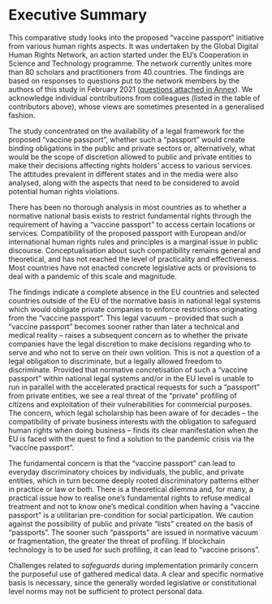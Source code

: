 # Executive Summary

This comparative study looks into the proposed “vaccine passport”
initiative from various human rights aspects. It was undertaken by the
Global Digital Human Rights Network, an action started under the EU’s
Cooperation in Science and Technology programme. The network currently
unites more than 80 scholars and practitioners from 40 countries. The
findings are based on responses to questions put to the network members
by the authors of this study in February 2021 ([questions attached in
Annex](#heading-76)). We acknowledge individual contributions from colleagues
(listed in the table of contributors above), whose views are sometimes
presented in a generalised fashion.

The study concentrated on the availability of a legal framework for the
proposed “vaccine passport”, whether such a “passport” would create
binding obligations in the public and private sectors or, alternatively,
what would be the scope of discretion allowed to public and private
entities to make their decisions affecting rights holders’ access to
various services. The attitudes prevalent in different states and in the
media were also analysed, along with the aspects that need to be
considered to avoid potential human rights violations.

There has been no thorough analysis in most countries as to whether a
normative national basis exists to restrict fundamental rights through
the requirement of having a “vaccine passport” to access certain
locations or services. Compatibility of the proposed passport with
European and/or international human rights rules and principles is a
marginal issue in public discourse. Conceptualisation about such
compatibility remains general and theoretical, and has not reached the
level of practicality and effectiveness. Most countries have not enacted
concrete legislative acts or provisions to deal with a pandemic of this
scale and magnitude.

The findings indicate a complete absence in the EU countries and
selected countries outside of the EU of the normative basis in national
legal systems which would obligate private companies to enforce
restrictions originating from the “vaccine passport”. This legal vacuum
– provided that such a “vaccine passport” becomes sooner rather than
later a technical and medical reality – raises a subsequent concern as
to whether the private companies have the legal discretion to make
decisions regarding who to serve and who not to serve on their own
volition. This is not a question of a legal obligation to discriminate,
but a legally allowed freedom to discriminate. Provided that normative
concretisation of such a “vaccine passport” within national legal
systems and/or in the EU level is unable to run in parallel with the
accelerated practical requests for such a “passport” from private
entities, we see a real threat of the “private” profiling of citizens
and exploitation of their vulnerabilities for commercial purposes. The
concern, which legal scholarship has been aware of for decades – the
compatibility of private business interests with the obligation to
safeguard human rights when doing business – finds its clear
manifestation when the EU is faced with the quest to find a solution to
the pandemic crisis via the “vaccine passport”.

The fundamental concern is that the “vaccine passport” can lead to
everyday discriminatory choices by individuals, the public, and private
entities, which in turn become deeply rooted discriminatory patterns
either in practice or law or both. There is a theoretical dilemma and,
for many, a practical issue how to realise one’s fundamental rights to
refuse medical treatment and not to know one’s medical condition when
having a “vaccine passport” is a utilitarian pre-condition for social
participation. We caution against the possibility of public and private
“lists” created on the basis of “passports”. The sooner such “passports”
are issued in normative vacuum or fragmentation, the greater the threat
of profiling. If blockchain technology is to be used for such profiling,
it can lead to “vaccine prisons”.

Challenges related to *safeguards* during implementation primarily
concern the purposeful use of gathered medical data. A clear and
specific normative basis is necessary, since the generally worded
legislative or constitutional level norms may not be sufficient to
protect personal data.